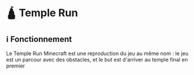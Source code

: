 # 🛕 Temple Run

## ℹ️ Fonctionnement
Le Temple Run Minecraft est une reproduction du jeu au même nom : le jeu est un parcour avec des obstacles, et le but est d'arriver au temple final en premier